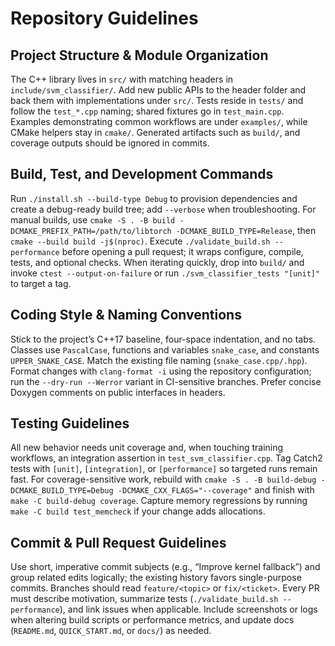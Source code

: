 # Repository Guidelines

## Project Structure & Module Organization
The C++ library lives in `src/` with matching headers in `include/svm_classifier/`. Add new public APIs to the header folder and back them with implementations under `src/`. Tests reside in `tests/` and follow the `test_*.cpp` naming; shared fixtures go in `test_main.cpp`. Examples demonstrating common workflows are under `examples/`, while CMake helpers stay in `cmake/`. Generated artifacts such as `build/`, and coverage outputs should be ignored in commits.

## Build, Test, and Development Commands
Run `./install.sh --build-type Debug` to provision dependencies and create a debug-ready build tree; add `--verbose` when troubleshooting. For manual builds, use `cmake -S . -B build -DCMAKE_PREFIX_PATH=/path/to/libtorch -DCMAKE_BUILD_TYPE=Release`, then `cmake --build build -j$(nproc)`. Execute `./validate_build.sh --performance` before opening a pull request; it wraps configure, compile, tests, and optional checks. When iterating quickly, drop into `build/` and invoke `ctest --output-on-failure` or run `./svm_classifier_tests "[unit]"` to target a tag.

## Coding Style & Naming Conventions
Stick to the project’s C++17 baseline, four-space indentation, and no tabs. Classes use `PascalCase`, functions and variables `snake_case`, and constants `UPPER_SNAKE_CASE`. Match the existing file naming (`snake_case.cpp/.hpp`). Format changes with `clang-format -i` using the repository configuration; run the `--dry-run --Werror` variant in CI-sensitive branches. Prefer concise Doxygen comments on public interfaces in headers.

## Testing Guidelines
All new behavior needs unit coverage and, when touching training workflows, an integration assertion in `test_svm_classifier.cpp`. Tag Catch2 tests with `[unit]`, `[integration]`, or `[performance]` so targeted runs remain fast. For coverage-sensitive work, rebuild with `cmake -S . -B build-debug -DCMAKE_BUILD_TYPE=Debug -DCMAKE_CXX_FLAGS="--coverage"` and finish with `make -C build-debug coverage`. Capture memory regressions by running `make -C build test_memcheck` if your change adds allocations.

## Commit & Pull Request Guidelines
Use short, imperative commit subjects (e.g., “Improve kernel fallback”) and group related edits logically; the existing history favors single-purpose commits. Branches should read `feature/<topic>` or `fix/<ticket>`. Every PR must describe motivation, summarize tests (`./validate_build.sh --performance`), and link issues when applicable. Include screenshots or logs when altering build scripts or performance metrics, and update docs (`README.md`, `QUICK_START.md`, or `docs/`) as needed.
